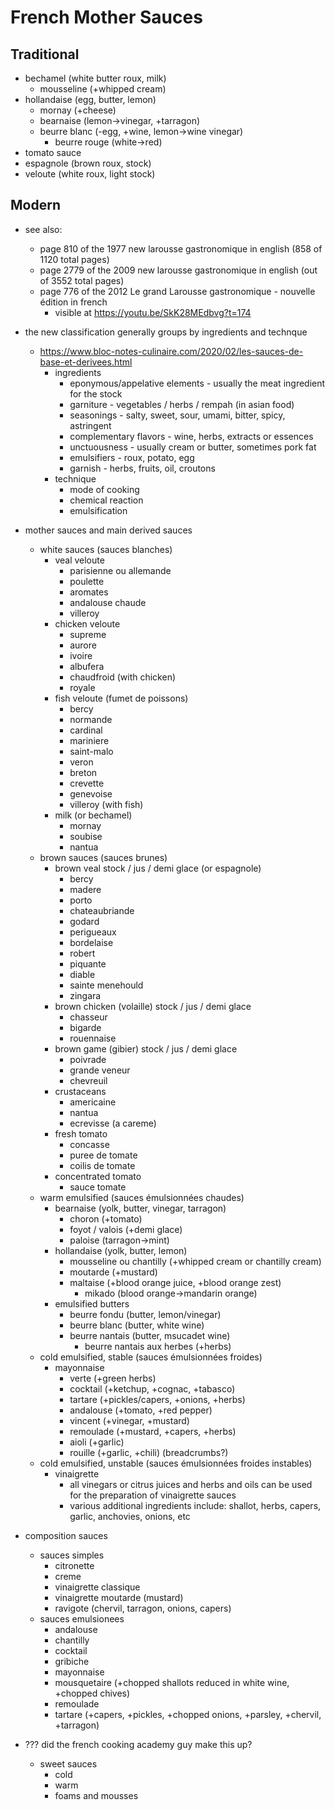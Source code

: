 # French Mother Sauces

## Traditional

* bechamel (white butter roux, milk)
    * mousseline (+whipped cream)
* hollandaise (egg, butter, lemon)
    * mornay (+cheese)
    * bearnaise (lemon->vinegar, +tarragon)
    * beurre blanc (-egg, +wine, lemon->wine vinegar)
        * beurre rouge (white->red)
* tomato sauce
* espagnole (brown roux, stock)
* veloute (white roux, light stock)

## Modern

* see also:
  * page 810 of the 1977 new larousse gastronomique in english (858 of 1120 total pages)
  * page 2779 of the 2009 new larousse gastronomique in english (out of 3552 total pages)
  * page 776 of the 2012 Le grand Larousse gastronomique - nouvelle édition in french
    * visible at https://youtu.be/SkK28MEdbvg?t=174

* the new classification generally groups by ingredients and technque
  * https://www.bloc-notes-culinaire.com/2020/02/les-sauces-de-base-et-derivees.html
    * ingredients
      * eponymous/appelative elements - usually the meat ingredient for the stock
      * garniture - vegetables / herbs / rempah (in asian food) 
      * seasonings - salty, sweet, sour, umami, bitter, spicy, astringent
      * complementary flavors - wine, herbs, extracts or essences
      * unctuousness - usually cream or butter, sometimes pork fat
      * emulsifiers - roux, potato, egg
      * garnish - herbs, fruits, oil, croutons
    * technique
      * mode of cooking
      * chemical reaction
      * emulsification

* mother sauces and main derived sauces
  * white sauces (sauces blanches)
      * veal veloute
          * parisienne ou allemande
          * poulette
          * aromates
          * andalouse chaude
          * villeroy
      * chicken veloute
          * supreme
          * aurore
          * ivoire
          * albufera
          * chaudfroid (with chicken)
          * royale
      * fish veloute (fumet de poissons)
          * bercy
          * normande
          * cardinal
          * mariniere
          * saint-malo
          * veron
          * breton
          * crevette
          * genevoise
          * villeroy (with fish)
      * milk (or bechamel)
          * mornay
          * soubise
          * nantua
  * brown sauces (sauces brunes)
      * brown veal stock / jus / demi glace (or espagnole)
          * bercy
          * madere
          * porto
          * chateaubriande
          * godard
          * perigueaux
          * bordelaise
          * robert
          * piquante
          * diable
          * sainte menehould
          * zingara
      * brown chicken (volaille) stock / jus / demi glace
          * chasseur
          * bigarde
          * rouennaise
      * brown game (gibier) stock / jus / demi glace
          * poivrade
          * grande veneur
          * chevreuil
      * crustaceans
          * americaine
          * nantua
          * ecrevisse (a careme)
      * fresh tomato
          * concasse
          * puree de tomate
          * coilis de tomate
      * concentrated tomato
          * sauce tomate
  * warm emulsified (sauces émulsionnées chaudes)
      * bearnaise (yolk, butter, vinegar, tarragon)
          * choron (+tomato)
          * foyot / valois (+demi glace)
          * paloise (tarragon->mint)
      * hollandaise (yolk, butter, lemon)
          * mousseline ou chantilly (+whipped cream or chantilly cream)
          * moutarde (+mustard)
          * maltaise (+blood orange juice, +blood orange zest)
            * mikado (blood orange->mandarin orange)
      * emulsified butters
          * beurre fondu (butter, lemon/vinegar)
          * beurre blanc (butter, white wine)
          * beurre nantais (butter, msucadet wine)
              * beurre nantais aux herbes (+herbs)
  * cold emulsified, stable (sauces émulsionnées froides)
      * mayonnaise
          * verte (+green herbs)
          * cocktail (+ketchup, +cognac, +tabasco)
          * tartare (+pickles/capers, +onions, +herbs)
          * andalouse (+tomato, +red pepper)
          * vincent (+vinegar, +mustard)
          * remoulade (+mustard, +capers, +herbs)
          * aioli (+garlic)
          * rouille (+garlic, +chili) (breadcrumbs?)
  * cold emulsified, unstable (sauces émulsionnées froides instables)
      * vinaigrette
          * all vinegars or citrus juices and herbs and oils can be used for the preparation of vinaigrette sauces
          * various additional ingredients include: shallot, herbs, capers, garlic, anchovies, onions, etc
* composition sauces
  * sauces simples
    * citronette
    * creme
    * vinaigrette classique
    * vinaigrette moutarde (mustard)
    * ravigote (chervil, tarragon, onions, capers)
  * sauces emulsionees
    * andalouse
    * chantilly
    * cocktail
    * gribiche
    * mayonnaise
    * mousquetaire (+chopped shallots reduced in white wine, +chopped chives)
    * remoulade
    * tartare (+capers, +pickles, +chopped onions, +parsley, +chervil, +tarragon)
* ??? did the french cooking academy guy make this up?
  * sweet sauces
      * cold
      * warm
      * foams and mousses